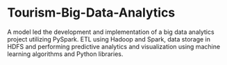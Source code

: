# Tourism-Big-Data-Analytics
A model led the development and implementation of a big data analytics project utilizing PySpark. ETL using Hadoop and Spark, data storage in HDFS and performing predictive analytics and visualization using machine learning algorithms and Python libraries.
